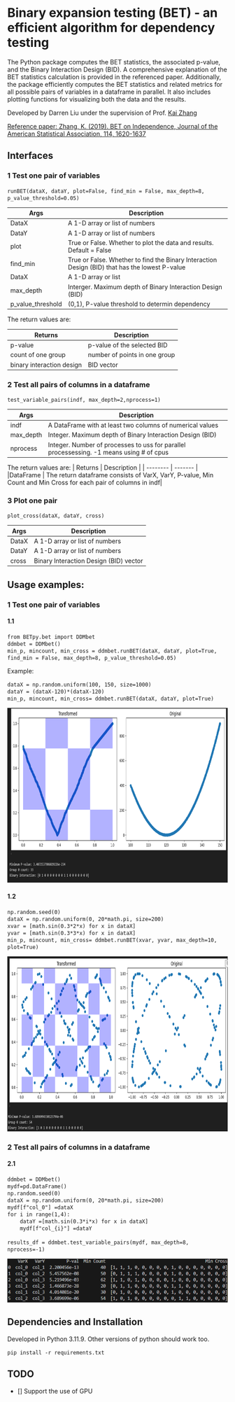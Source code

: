 


#  Binary expansion testing (BET) - an efficient algorithm for dependency testing

The Python package computes the BET statistics, the associated p-value, and the Binary Interaction Design (BID). A comprehensive explanation of the BET statistics calculation is provided in the referenced paper. Additionally, the package efficiently computes the BET statistics and related metrics for all possible pairs of variables in a dataframe in parallel. It also includes plotting functions for visualizing both the data and the results.

Developed by Darren Liu under the supervision of Prof. [Kai Zhang](https://zhangk.web.unc.edu/)

[Reference paper: Zhang, K. (2019). BET on Independence, Journal of the American Statistical Association, 114, 1620-1637](https://zhangk.web.unc.edu/wp-content/uploads/sites/14612/2019/04/2019-BET-on-Independence.pdf)


## Interfaces
### 1 Test one pair of variables
```
runBET(dataX, dataY, plot=False, find_min = False, max_depth=8, p_value_threshold=0.05)
```

|   Args  | Description |
| -------- | ------- |
| DataX  | A 1-D array or list of numbers    |
| DataY  | A 1-D array or list of numbers  |
| plot  | True or False. Whether to plot the data and results. Default = False  |
| find_min  | True or False. Whether to find the Binary Interaction Design (BID) that has the lowest P-value     |
| DataX  | A 1-D array or list    |
| max_depth | Interger. Maximum depth of Binary Interaction Design (BID)      |
| p_value_threshold    | (0,1), P-value threshold to determin dependency    |

The return values are:

|   Returns |  Description |
| -------- | ------- |
|p-value | p-value of the selected BID|
|count of one group | number of points in one group |
|binary interaction design| BID vector|

### 2 Test all pairs of columns in a dataframe
```
test_variable_pairs(indf, max_depth=2,nprocess=1)
```
|   Args  | Description |
| -------- | ------- |
| indf  | A DataFrame with at least two columns of numerical values    |
| max_depth  | Integer. Maximum depth of Binary Interaction Design (BID)    |
| nprocess  | Integer. Number of processes to uss for parallel processessing. -1 means using # of cpus  |

The return values are:
|   Returns |  Description |
| -------- | ------- |
|DataFrame | The return dataframe consists of VarX, VarY, P-value, Min Count and Min Cross for each pair of columns in indf|

### 3 Plot one pair
```
plot_cross(dataX, dataY, cross)
```
|   Args  | Description |
| -------- | ------- |
| DataX  | A 1-D array or list of numbers    |
| DataY  | A 1-D array or list of numbers  |
| cross  |  Binary Interaction Design (BID)  vector |

## Usage examples:
### 1 Test one pair of variables
#### 1.1
```
from BETpy.bet import DDMbet
ddmbet = DDMbet()
min_p, mincount, min_cross = ddmbet.runBET(dataX, dataY, plot=True, find_min = False, max_depth=8, p_value_threshold=0.05)
```
Example:
```
dataX = np.random.uniform(100, 150, size=1000)
dataY = (dataX-120)*(dataX-120)
min_p, mincount, min_cross= ddmbet.runBET(dataX, dataY, plot=True)
```
<p align="center">
  <img src="pictures/example_out1.png" height=400>
</p>

#### 1.2
```
np.random.seed(0)
dataX = np.random.uniform(0, 20*math.pi, size=200)
xvar = [math.sin(0.3*2*x) for x in dataX]
yvar = [math.sin(0.3*3*x) for x in dataX]
min_p, mincount, min_cross= ddmbet.runBET(xvar, yvar, max_depth=10, plot=True)
```
<p align="center">
  <img src="pictures/example_out3.png" height=400>
</p>

### 2 Test all pairs of columns in a dataframe
#### 2.1
```
ddmbet = DDMbet()
mydf=pd.DataFrame()
np.random.seed(0)
dataX = np.random.uniform(0, 20*math.pi, size=200)
mydf[f"col_0"] =dataX
for i in range(1,4):
    dataY =[math.sin(0.3*i*x) for x in dataX]
    mydf[f"col_{i}"] =dataY

results_df = ddmbet.test_variable_pairs(mydf, max_depth=8, nprocess=-1)
```
<p align="center">
  <img src="pictures/example_out2.png" height=100>
</p>

## Dependencies and Installation
Developed in Python 3.11.9. Other versions of python should work too.
```
pip install -r requirements.txt
```
## TODO
- [] Support the use of GPU
